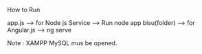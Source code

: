 How to Run

app.js --> for Node js Service --> Run node app
bisu(folder) --> for Angular.js --> ng serve

Note : XAMPP MySQL mus be opened.
